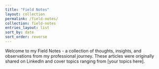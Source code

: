 ```yaml
---
title: "Field Notes"
layout: collection
permalink: /field-notes/
collection: field-notes
entries_layout: list
sort_by: date
sort_order: reverse
---
```


Welcome to my Field Notes - a collection of thoughts, insights, and observations from my professional journey. These articles were originally shared on LinkedIn and cover topics ranging from [your topics here].
